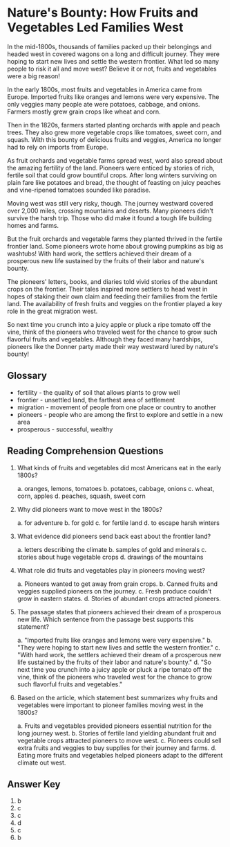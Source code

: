 # Nature's Bounty: How Fruits and Vegetables Led Families West

In the mid-1800s, thousands of families packed up their belongings and headed west in covered wagons on a long and difficult journey. They were hoping to start new lives and settle the western frontier. What led so many people to risk it all and move west? Believe it or not, fruits and vegetables were a big reason!

In the early 1800s, most fruits and vegetables in America came from Europe. Imported fruits like oranges and lemons were very expensive. The only veggies many people ate were potatoes, cabbage, and onions. Farmers mostly grew grain crops like wheat and corn.

Then in the 1820s, farmers started planting orchards with apple and peach trees. They also grew more vegetable crops like tomatoes, sweet corn, and squash. With this bounty of delicious fruits and veggies, America no longer had to rely on imports from Europe.

As fruit orchards and vegetable farms spread west, word also spread about the amazing fertility of the land. Pioneers were enticed by stories of rich, fertile soil that could grow bountiful crops. After long winters surviving on plain fare like potatoes and bread, the thought of feasting on juicy peaches and vine-ripened tomatoes sounded like paradise.

Moving west was still very risky, though. The journey westward covered over 2,000 miles, crossing mountains and deserts. Many pioneers didn't survive the harsh trip. Those who did make it found a tough life building homes and farms.

But the fruit orchards and vegetable farms they planted thrived in the fertile frontier land. Some pioneers wrote home about growing pumpkins as big as washtubs! With hard work, the settlers achieved their dream of a prosperous new life sustained by the fruits of their labor and nature's bounty.

The pioneers' letters, books, and diaries told vivid stories of the abundant crops on the frontier. Their tales inspired more settlers to head west in hopes of staking their own claim and feeding their families from the fertile land. The availability of fresh fruits and veggies on the frontier played a key role in the great migration west.

So next time you crunch into a juicy apple or pluck a ripe tomato off the vine, think of the pioneers who traveled west for the chance to grow such flavorful fruits and vegetables. Although they faced many hardships, pioneers like the Donner party made their way westward lured by nature's bounty!

## Glossary

- fertility - the quality of soil that allows plants to grow well
- frontier - unsettled land, the farthest area of settlement
- migration - movement of people from one place or country to another
- pioneers - people who are among the first to explore and settle in a new area
- prosperous - successful, wealthy

## Reading Comprehension Questions

1. What kinds of fruits and vegetables did most Americans eat in the early 1800s?

   a. oranges, lemons, tomatoes
   b. potatoes, cabbage, onions
   c. wheat, corn, apples
   d. peaches, squash, sweet corn

2. Why did pioneers want to move west in the 1800s?

   a. for adventure
   b. for gold
   c. for fertile land
   d. to escape harsh winters

3. What evidence did pioneers send back east about the frontier land?

   a. letters describing the climate
   b. samples of gold and minerals
   c. stories about huge vegetable crops
   d. drawings of the mountains

4. What role did fruits and vegetables play in pioneers moving west?

   a. Pioneers wanted to get away from grain crops.
   b. Canned fruits and veggies supplied pioneers on the journey.
   c. Fresh produce couldn't grow in eastern states.
   d. Stories of abundant crops attracted pioneers.

5. The passage states that pioneers achieved their dream of a prosperous new life. Which sentence from the passage best supports this statement?

   a. "Imported fruits like oranges and lemons were very expensive."
   b. "They were hoping to start new lives and settle the western frontier."
   c. "With hard work, the settlers achieved their dream of a prosperous new life sustained by the fruits of their labor and nature's bounty."
   d. "So next time you crunch into a juicy apple or pluck a ripe tomato off the vine, think of the pioneers who traveled west for the chance to grow such flavorful fruits and vegetables."

6. Based on the article, which statement best summarizes why fruits and vegetables were important to pioneer families moving west in the 1800s?

   a. Fruits and vegetables provided pioneers essential nutrition for the long journey west.
   b. Stories of fertile land yielding abundant fruit and vegetable crops attracted pioneers to move west.
   c. Pioneers could sell extra fruits and veggies to buy supplies for their journey and farms.
   d. Eating more fruits and vegetables helped pioneers adapt to the different climate out west.

## Answer Key

1. b
2. c
3. c
4. d
5. c
6. b

